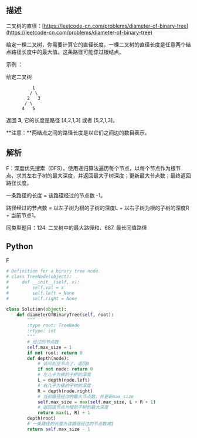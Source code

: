 ## 描述

二叉树的直径：[https://leetcode-cn.com/problems/diameter-of-binary-tree](https://leetcode-cn.com/problems/diameter-of-binary-tree)

给定一棵二叉树，你需要计算它的直径长度。一棵二叉树的直径长度是任意两个结点路径长度中的最大值。这条路径可能穿过根结点。

示例 ：

给定二叉树

```
          1
         / \
        2   3
       / \     
      4   5  
```

返回 **3**, 它的长度是路径 [4,2,1,3] 或者 [5,2,1,3]。

**注意：**两结点之间的路径长度是以它们之间边的数目表示。

## 解析

F：深度优先搜索（DFS）。使用递归算法遍历每个节点，以每个节点作为根节点，求其左右子树的最大深度，并返回最大子树深度；更新最大节点数；最终返回路径长度。

一条路径的长度 = 该路径经过的节点数 -1。

路径经过的节点数 = 以左子树为根的子树的深度L + 以右子树为根的子树的深度R + 当前节点1。

同类型题目：124. 二叉树中的最大路径和、687. 最长同值路径

## Python

F

```python
# Definition for a binary tree node.
# class TreeNode(object):
#     def __init__(self, x):
#         self.val = x
#         self.left = None
#         self.right = None

class Solution(object):
    def diameterOfBinaryTree(self, root):
        """
        :type root: TreeNode
        :rtype: int
        """
        # 经过的节点数
        self.max_size = 1
        if not root: return 0
        def depth(node):
            # 访问到空节点了，返回0
            if not node: return 0
            # 左儿子为根的子树的深度
            L = depth(node.left)
            # 右儿子为根的子树的深度
            R = depth(node.right)
            # 当前路径经过的最大节点数，并更新max_size
            self.max_size = max(self.max_size, L + R + 1)
            # 返回该节点为根的子树的最大深度
            return max(L, R) + 1
        depth(root)
        # 一条路径的长度为该路径经过的节点数减1
        return self.max_size - 1
```

